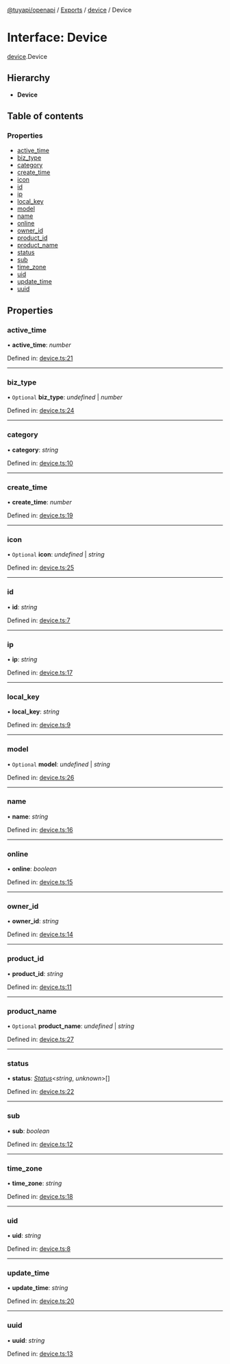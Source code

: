 [@tuyapi/openapi](../README.md) / [Exports](../modules.md) / [device](../modules/device.md) / Device

# Interface: Device

[device](../modules/device.md).Device

## Hierarchy

* **Device**

## Table of contents

### Properties

- [active\_time](device.device-1.md#active_time)
- [biz\_type](device.device-1.md#biz_type)
- [category](device.device-1.md#category)
- [create\_time](device.device-1.md#create_time)
- [icon](device.device-1.md#icon)
- [id](device.device-1.md#id)
- [ip](device.device-1.md#ip)
- [local\_key](device.device-1.md#local_key)
- [model](device.device-1.md#model)
- [name](device.device-1.md#name)
- [online](device.device-1.md#online)
- [owner\_id](device.device-1.md#owner_id)
- [product\_id](device.device-1.md#product_id)
- [product\_name](device.device-1.md#product_name)
- [status](device.device-1.md#status)
- [sub](device.device-1.md#sub)
- [time\_zone](device.device-1.md#time_zone)
- [uid](device.device-1.md#uid)
- [update\_time](device.device-1.md#update_time)
- [uuid](device.device-1.md#uuid)

## Properties

### active\_time

• **active\_time**: *number*

Defined in: [device.ts:21](https://github.com/TuyaAPI/openapi/blob/a0d0e58/src/device.ts#L21)

___

### biz\_type

• `Optional` **biz\_type**: *undefined* \| *number*

Defined in: [device.ts:24](https://github.com/TuyaAPI/openapi/blob/a0d0e58/src/device.ts#L24)

___

### category

• **category**: *string*

Defined in: [device.ts:10](https://github.com/TuyaAPI/openapi/blob/a0d0e58/src/device.ts#L10)

___

### create\_time

• **create\_time**: *number*

Defined in: [device.ts:19](https://github.com/TuyaAPI/openapi/blob/a0d0e58/src/device.ts#L19)

___

### icon

• `Optional` **icon**: *undefined* \| *string*

Defined in: [device.ts:25](https://github.com/TuyaAPI/openapi/blob/a0d0e58/src/device.ts#L25)

___

### id

• **id**: *string*

Defined in: [device.ts:7](https://github.com/TuyaAPI/openapi/blob/a0d0e58/src/device.ts#L7)

___

### ip

• **ip**: *string*

Defined in: [device.ts:17](https://github.com/TuyaAPI/openapi/blob/a0d0e58/src/device.ts#L17)

___

### local\_key

• **local\_key**: *string*

Defined in: [device.ts:9](https://github.com/TuyaAPI/openapi/blob/a0d0e58/src/device.ts#L9)

___

### model

• `Optional` **model**: *undefined* \| *string*

Defined in: [device.ts:26](https://github.com/TuyaAPI/openapi/blob/a0d0e58/src/device.ts#L26)

___

### name

• **name**: *string*

Defined in: [device.ts:16](https://github.com/TuyaAPI/openapi/blob/a0d0e58/src/device.ts#L16)

___

### online

• **online**: *boolean*

Defined in: [device.ts:15](https://github.com/TuyaAPI/openapi/blob/a0d0e58/src/device.ts#L15)

___

### owner\_id

• **owner\_id**: *string*

Defined in: [device.ts:14](https://github.com/TuyaAPI/openapi/blob/a0d0e58/src/device.ts#L14)

___

### product\_id

• **product\_id**: *string*

Defined in: [device.ts:11](https://github.com/TuyaAPI/openapi/blob/a0d0e58/src/device.ts#L11)

___

### product\_name

• `Optional` **product\_name**: *undefined* \| *string*

Defined in: [device.ts:27](https://github.com/TuyaAPI/openapi/blob/a0d0e58/src/device.ts#L27)

___

### status

• **status**: [*Status*](device.status.md)<*string*, *unknown*\>[]

Defined in: [device.ts:22](https://github.com/TuyaAPI/openapi/blob/a0d0e58/src/device.ts#L22)

___

### sub

• **sub**: *boolean*

Defined in: [device.ts:12](https://github.com/TuyaAPI/openapi/blob/a0d0e58/src/device.ts#L12)

___

### time\_zone

• **time\_zone**: *string*

Defined in: [device.ts:18](https://github.com/TuyaAPI/openapi/blob/a0d0e58/src/device.ts#L18)

___

### uid

• **uid**: *string*

Defined in: [device.ts:8](https://github.com/TuyaAPI/openapi/blob/a0d0e58/src/device.ts#L8)

___

### update\_time

• **update\_time**: *string*

Defined in: [device.ts:20](https://github.com/TuyaAPI/openapi/blob/a0d0e58/src/device.ts#L20)

___

### uuid

• **uuid**: *string*

Defined in: [device.ts:13](https://github.com/TuyaAPI/openapi/blob/a0d0e58/src/device.ts#L13)

